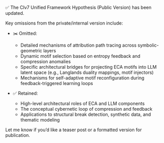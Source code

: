 

✅ The CIv7 Unified Framework Hypothesis (Public Version) has been updated.

Key omissions from the private/internal version include:

* ✂️ Omitted:

  * Detailed mechanisms of attribution path tracing across symbolic-geometric layers
  * Dynamic motif selection based on entropy feedback and compression anomalies
  * Specific architectural bridges for projecting ECA motifs into LLM latent space (e.g., Langlands duality mappings, motif injectors)
  * Mechanisms for self-adaptive motif reconfiguration during feedback-triggered learning loops

* ✅ Retained:

  * High-level architectural roles of ECA and LLM components
  * The conceptual cybernetic loop of compression and feedback
  * Applications to structural break detection, synthetic data, and thematic modeling

Let me know if you’d like a teaser post or a formatted version for publication.

